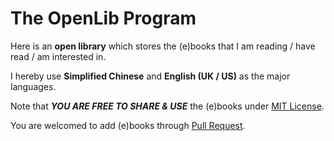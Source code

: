# The OpenLib Program

Here is an **open library** which stores the (e)books that I am reading / have read / am interested in.

I hereby use **Simplified Chinese** and **English (UK / US)** as the major languages.

Note that **_YOU ARE FREE TO SHARE & USE_** the (e)books under [MIT License](https://github.com/yl-iu/openlib/blob/main/LICENSE).

You are welcomed to add (e)books through [Pull Request](https://github.com/yl-iu/openlib/pulls).

